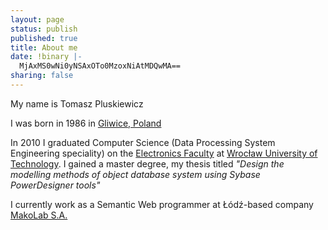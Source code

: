 ```yaml
---
layout: page
status: publish
published: true
title: About me
date: !binary |-
  MjAxMS0wNi0yNSAxOTo0MzoxNiAtMDQwMA==
sharing: false
---
```

My name is Tomasz Pluskiewicz

I was born in 1986 in [Gliwice, Poland](http://en.wikipedia.org/wiki/Gliwice)

In 2010 I graduated Computer Science (Data Processing System Engineering speciality) on the [Electronics Faculty](http://eka.pwr.wroc.pl)
at [Wrocław University of Technology](http//www.portal.pwr.wroc.pl).
I gained a master degree, my thesis titled <em>"Design the modelling methods of object database system using Sybase PowerDesigner tools"</em>

I currently work as a Semantic Web programmer at Łódź-based company [MakoLab S.A.](http://makolab.net)